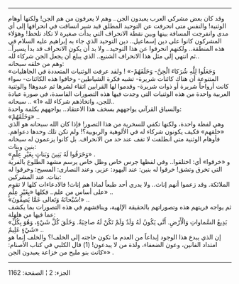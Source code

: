 ------------------------------------------------------------------------

وقد كان بعض مشركي العرب يعبدون الجن.. وهم لا يعرفون من هم الجن! ولكنها
أوهام الوثنية! والنفس متى انحرفت عن التوحيد المطلق قيد شبر انساقت في
انحرافها إلى أي مدى وانفرجت المسافة بينها وبين نقطة الانحراف التي بدأت
صغيرة لا تكاد تلحظ! وهؤلاء المشركون كانوا على دين إسماعيل.. دين التوحيد
الذي جاء به إبراهيم عليه السلام في هذه المنطقة.. ولكنهم انحرفوا عن هذا
التوحيد.. ولا بد أن يكون الانحراف قد بدأ يسيراً.. ثم انتهى إلى مثل هذا
الانحراف الشنيع.. الذي يبلغ أن يجعل الجن شركاء لله..  
وهم من خلقه سبحانه:  
«وَجَعَلُوا لِلَّهِ شُرَكاءَ الْجِنَّ- وَخَلَقَهُمْ-» ! ولقد عرفت الوثنيات المتعددة في
الجاهليات المتنوعة أن هناك كائنات شريرة- تشبه فكرة الشياطين- وخافوا هذه
الكائنات- سواء كانت أرواحاً شريرة أو ذوات شريرة- وقدموا لها القرابين
اتقاء لشرها ثم عبدوها! والوثنية العربية واحدة من هذه الوثنيات التي وجدت
فيها هذه التصورات الفاسدة، في صورة عبادة للجن، واتخاذهم شركاء لله «1» ..
سبحانه..  
والسياق القرآني يواجههم بسخف هذا الاعتقاد.. يواجههم بكلمة واحدة:  
«وَخَلَقَهُمْ» ..  
وهي لفظة واحدة، ولكنها تكفي للسخرية من هذا التصور! فإذا كان الله سبحانه
هو الذي «خلقهم» فكيف يكونون شركاء له في الألوهية والربوبية؟! ولم تكن تلك
وحدها دعواهم. فأوهام الوثنية متى انطلقت لا تقف عند حد من الانحراف. بل
كانوا يزعمون له سبحانه بنين وبنات:  
«وَخَرَقُوا لَهُ بَنِينَ وَبَناتٍ بِغَيْرِ عِلْمٍ» .  
و «خرقوا» أي: اختلقوا.. وفي لفظها جرس خاص وظل خاص يرسم مشهد الطلوع
بالفرية التي تخرق وتشق! خرقوا له بنين: عند اليهود: عزير. وعند النصارى:
المسيح: وخرقوا له بنات. عند المشركين:  
الملائكة. وقد زعموا أنهم إناث.. ولا يدري أحد طبعاً لماذا هم إناث!
فالادعاءات كلها لا تقوم على أساس من علم.. فكلها «بِغَيْرِ عِلْمٍ» ..  
«سُبْحانَهُ وَتَعالى عَمَّا يَصِفُونَ!» ..  
ثم يواجه فريتهم هذه وتصوراتهم بالحقيقة الإلهية، ويناقشهم في هذه التصورات
بما يكشف عما فيها من هلهلة:  
«بَدِيعُ السَّماواتِ وَالْأَرْضِ. أَنَّى يَكُونُ لَهُ وَلَدٌ وَلَمْ تَكُنْ لَهُ صاحِبَةٌ. وَخَلَقَ كُلَّ شَيْءٍ،
وَهُوَ بِكُلِّ شَيْءٍ عَلِيمٌ» ..  
إن الذي يبدع هذا الوجود إبداعاً من العدم ما تكون حاجته إلى الخلف!؟ والخلف
إنما هو امتداد الفانين، وعون الضعفاء، ولذة من لا يبدعون\! (1) قال الكلبي
في كتاب الأصنام: «كانت بنو مليح من خزاعة يعبدون الجن» .

------------------------------------------------------------------------

الجزء: 2 ¦ الصفحة: 1162
